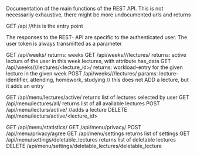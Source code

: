 Documentation of the main functions of the REST API. This is not necessarliy exhaustive, there might be more undocumented urls and returns


GET /api  //this is the entry point


The responses to the REST- API are specific to the authenticated user. The user token is always transmitted as a parameter

GET /api/weeks/   returns: weeks
GET /api/weeks/<year>/<week>/lectures/   returns: active lecturs of the user in this week lectures, with attribute has_data
GET /api/weeks/<year>/<week>/lectures/<lecture_id>/ returns: workload-entry for the given lecture in the given week
POST /api/weeks/<year>/<week>/lectures/ params: lecture-identifier, attending, homework, studying // this does not ADD a lecture, but it adds an entry


GET /api/menu/lectures/active/ returns list of lectures selected by user
GET /api/menu/lectures/all/  returns list of all available lectures
POST /api/menu/lecturs/active/ //adds a lecture
DELETE /api/menu/lecturs/active/<lecture_id>

GET /api/menu/statistics/
GET /api/menu/privacy/
POST /api/menu/privacy/agree
GET /api/menu/settings returns list of settings
GET /api/menu/settings/deletable_lectures  returns list of deletable lectures
DELETE /api/menu/settings/deletable_lectures/deletable_lecture 
